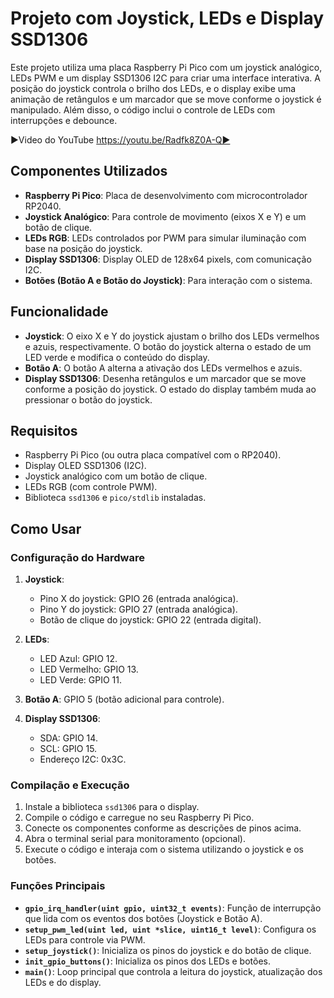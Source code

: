 # Projeto com Joystick, LEDs e Display SSD1306

Este projeto utiliza uma placa Raspberry Pi Pico com um joystick analógico, LEDs PWM e um display SSD1306 I2C para criar uma interface interativa. A posição do joystick controla o brilho dos LEDs, e o display exibe uma animação de retângulos e um marcador que se move conforme o joystick é manipulado. Além disso, o código inclui o controle de LEDs com interrupções e debounce.

▶️Video do YouTube https://youtu.be/Radfk8Z0A-Q▶️

## Componentes Utilizados

- **Raspberry Pi Pico**: Placa de desenvolvimento com microcontrolador RP2040.
- **Joystick Analógico**: Para controle de movimento (eixos X e Y) e um botão de clique.
- **LEDs RGB**: LEDs controlados por PWM para simular iluminação com base na posição do joystick.
- **Display SSD1306**: Display OLED de 128x64 pixels, com comunicação I2C.
- **Botões (Botão A e Botão do Joystick)**: Para interação com o sistema.

## Funcionalidade

- **Joystick**: O eixo X e Y do joystick ajustam o brilho dos LEDs vermelhos e azuis, respectivamente. O botão do joystick alterna o estado de um LED verde e modifica o conteúdo do display.
- **Botão A**: O botão A alterna a ativação dos LEDs vermelhos e azuis.
- **Display SSD1306**: Desenha retângulos e um marcador que se move conforme a posição do joystick. O estado do display também muda ao pressionar o botão do joystick.

## Requisitos

- Raspberry Pi Pico (ou outra placa compatível com o RP2040).
- Display OLED SSD1306 (I2C).
- Joystick analógico com um botão de clique.
- LEDs RGB (com controle PWM).
- Biblioteca `ssd1306` e `pico/stdlib` instaladas.

## Como Usar

### Configuração do Hardware

1. **Joystick**:
   - Pino X do joystick: GPIO 26 (entrada analógica).
   - Pino Y do joystick: GPIO 27 (entrada analógica).
   - Botão de clique do joystick: GPIO 22 (entrada digital).

2. **LEDs**:
   - LED Azul: GPIO 12.
   - LED Vermelho: GPIO 13.
   - LED Verde: GPIO 11.

3. **Botão A**: GPIO 5 (botão adicional para controle).

4. **Display SSD1306**:
   - SDA: GPIO 14.
   - SCL: GPIO 15.
   - Endereço I2C: 0x3C.

### Compilação e Execução

1. Instale a biblioteca `ssd1306` para o display.
2. Compile o código e carregue no seu Raspberry Pi Pico.
3. Conecte os componentes conforme as descrições de pinos acima.
4. Abra o terminal serial para monitoramento (opcional).
5. Execute o código e interaja com o sistema utilizando o joystick e os botões.

### Funções Principais

- **`gpio_irq_handler(uint gpio, uint32_t events)`**: Função de interrupção que lida com os eventos dos botões (Joystick e Botão A).
- **`setup_pwm_led(uint led, uint *slice, uint16_t level)`**: Configura os LEDs para controle via PWM.
- **`setup_joystick()`**: Inicializa os pinos do joystick e do botão de clique.
- **`init_gpio_buttons()`**: Inicializa os pinos dos LEDs e botões.
- **`main()`**: Loop principal que controla a leitura do joystick, atualização dos LEDs e do display.
